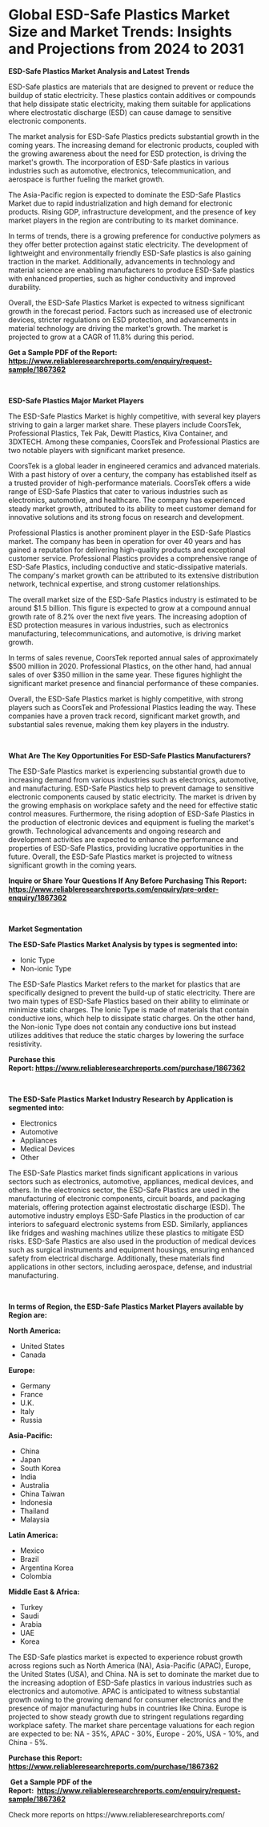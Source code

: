 <p><h1>Global ESD-Safe Plastics Market Size and Market Trends: Insights and Projections from 2024 to 2031</h1></p><p><strong>ESD-Safe Plastics Market Analysis and Latest Trends</strong></p>
<p><p>ESD-Safe plastics are materials that are designed to prevent or reduce the buildup of static electricity. These plastics contain additives or compounds that help dissipate static electricity, making them suitable for applications where electrostatic discharge (ESD) can cause damage to sensitive electronic components.</p><p>The market analysis for ESD-Safe Plastics predicts substantial growth in the coming years. The increasing demand for electronic products, coupled with the growing awareness about the need for ESD protection, is driving the market's growth. The incorporation of ESD-Safe plastics in various industries such as automotive, electronics, telecommunication, and aerospace is further fueling the market growth.</p><p>The Asia-Pacific region is expected to dominate the ESD-Safe Plastics Market due to rapid industrialization and high demand for electronic products. Rising GDP, infrastructure development, and the presence of key market players in the region are contributing to its market dominance.</p><p>In terms of trends, there is a growing preference for conductive polymers as they offer better protection against static electricity. The development of lightweight and environmentally friendly ESD-Safe plastics is also gaining traction in the market. Additionally, advancements in technology and material science are enabling manufacturers to produce ESD-Safe plastics with enhanced properties, such as higher conductivity and improved durability.</p><p>Overall, the ESD-Safe Plastics Market is expected to witness significant growth in the forecast period. Factors such as increased use of electronic devices, stricter regulations on ESD protection, and advancements in material technology are driving the market's growth. The market is projected to grow at a CAGR of 11.8% during this period.</p></p>
<p><strong>Get a Sample PDF of the Report:&nbsp; <a href="https://www.reliableresearchreports.com/enquiry/request-sample/1867362">https://www.reliableresearchreports.com/enquiry/request-sample/1867362</a></strong></p>
<p>&nbsp;</p>
<p><strong>ESD-Safe Plastics Major Market Players</strong></p>
<p><p>The ESD-Safe Plastics Market is highly competitive, with several key players striving to gain a larger market share. These players include CoorsTek, Professional Plastics, Tek Pak, Dewitt Plastics, Kiva Container, and 3DXTECH. Among these companies, CoorsTek and Professional Plastics are two notable players with significant market presence.</p><p>CoorsTek is a global leader in engineered ceramics and advanced materials. With a past history of over a century, the company has established itself as a trusted provider of high-performance materials. CoorsTek offers a wide range of ESD-Safe Plastics that cater to various industries such as electronics, automotive, and healthcare. The company has experienced steady market growth, attributed to its ability to meet customer demand for innovative solutions and its strong focus on research and development. </p><p>Professional Plastics is another prominent player in the ESD-Safe Plastics market. The company has been in operation for over 40 years and has gained a reputation for delivering high-quality products and exceptional customer service. Professional Plastics provides a comprehensive range of ESD-Safe Plastics, including conductive and static-dissipative materials. The company's market growth can be attributed to its extensive distribution network, technical expertise, and strong customer relationships.</p><p>The overall market size of the ESD-Safe Plastics industry is estimated to be around $1.5 billion. This figure is expected to grow at a compound annual growth rate of 8.2% over the next five years. The increasing adoption of ESD protection measures in various industries, such as electronics manufacturing, telecommunications, and automotive, is driving market growth.</p><p>In terms of sales revenue, CoorsTek reported annual sales of approximately $500 million in 2020. Professional Plastics, on the other hand, had annual sales of over $350 million in the same year. These figures highlight the significant market presence and financial performance of these companies.</p><p>Overall, the ESD-Safe Plastics market is highly competitive, with strong players such as CoorsTek and Professional Plastics leading the way. These companies have a proven track record, significant market growth, and substantial sales revenue, making them key players in the industry.</p></p>
<p>&nbsp;</p>
<p><strong>What Are The Key Opportunities For ESD-Safe Plastics Manufacturers?</strong></p>
<p><p>The ESD-Safe Plastics market is experiencing substantial growth due to increasing demand from various industries such as electronics, automotive, and manufacturing. ESD-Safe Plastics help to prevent damage to sensitive electronic components caused by static electricity. The market is driven by the growing emphasis on workplace safety and the need for effective static control measures. Furthermore, the rising adoption of ESD-Safe Plastics in the production of electronic devices and equipment is fueling the market's growth. Technological advancements and ongoing research and development activities are expected to enhance the performance and properties of ESD-Safe Plastics, providing lucrative opportunities in the future. Overall, the ESD-Safe Plastics market is projected to witness significant growth in the coming years.</p></p>
<p><strong>Inquire or Share Your Questions If Any Before Purchasing This Report: <a href="https://www.reliableresearchreports.com/enquiry/pre-order-enquiry/1867362">https://www.reliableresearchreports.com/enquiry/pre-order-enquiry/1867362</a></strong></p>
<p>&nbsp;</p>
<p><strong>Market Segmentation</strong></p>
<p><strong>The ESD-Safe Plastics Market Analysis by types is segmented into:</strong></p>
<p><ul><li>Ionic Type</li><li>Non-ionic Type</li></ul></p>
<p><p>The ESD-Safe Plastics Market refers to the market for plastics that are specifically designed to prevent the build-up of static electricity. There are two main types of ESD-Safe Plastics based on their ability to eliminate or minimize static charges. The Ionic Type is made of materials that contain conductive ions, which help to dissipate static charges. On the other hand, the Non-ionic Type does not contain any conductive ions but instead utilizes additives that reduce the static charges by lowering the surface resistivity.</p></p>
<p><strong>Purchase this Report:&nbsp;<a href="https://www.reliableresearchreports.com/purchase/1867362">https://www.reliableresearchreports.com/purchase/1867362</a></strong></p>
<p>&nbsp;</p>
<p><strong>The ESD-Safe Plastics Market Industry Research by Application is segmented into:</strong></p>
<p><ul><li>Electronics</li><li>Automotive</li><li>Appliances</li><li>Medical Devices</li><li>Other</li></ul></p>
<p><p>The ESD-Safe Plastics market finds significant applications in various sectors such as electronics, automotive, appliances, medical devices, and others. In the electronics sector, the ESD-Safe Plastics are used in the manufacturing of electronic components, circuit boards, and packaging materials, offering protection against electrostatic discharge (ESD). The automotive industry employs ESD-Safe Plastics in the production of car interiors to safeguard electronic systems from ESD. Similarly, appliances like fridges and washing machines utilize these plastics to mitigate ESD risks. ESD-Safe Plastics are also used in the production of medical devices such as surgical instruments and equipment housings, ensuring enhanced safety from electrical discharge. Additionally, these materials find applications in other sectors, including aerospace, defense, and industrial manufacturing.</p></p>
<p>&nbsp;</p>
<p><strong>In terms of Region, the ESD-Safe Plastics Market Players available by Region are:</strong></p>
<p>
    <p> <strong> North America: </strong>
        <ul>
            <li>United States</li>
            <li>Canada</li>
        </ul>
        </p> 
    <p> <strong> Europe: </strong>
        <ul>
            <li>Germany</li>
            <li>France</li>
            <li>U.K.</li>
            <li>Italy</li>
            <li>Russia</li>
        </ul>
        </p> 
    <p> <strong> Asia-Pacific: </strong>
        <ul>
            <li>China</li>
            <li>Japan</li>
            <li>South Korea</li>
            <li>India</li>
            <li>Australia</li>
            <li>China Taiwan</li>
            <li>Indonesia</li>
            <li>Thailand</li>
            <li>Malaysia</li>
        </ul>
        </p> 
    <p> <strong> Latin America: </strong>
        <ul>
            <li>Mexico</li>
            <li>Brazil</li>
            <li>Argentina Korea</li>
            <li>Colombia</li>
        </ul>
        </p> 
    <p> <strong> Middle East & Africa: </strong>
        <ul>
            <li>Turkey</li>
            <li>Saudi</li>
            <li>Arabia</li>
            <li>UAE</li>
            <li>Korea</li>
        </ul>
    </p>
    </p>
<p><p>The ESD-Safe plastics market is expected to experience robust growth across regions such as North America (NA), Asia-Pacific (APAC), Europe, the United States (USA), and China. NA is set to dominate the market due to the increasing adoption of ESD-Safe plastics in various industries such as electronics and automotive. APAC is anticipated to witness substantial growth owing to the growing demand for consumer electronics and the presence of major manufacturing hubs in countries like China. Europe is projected to show steady growth due to stringent regulations regarding workplace safety. The market share percentage valuations for each region are expected to be: NA - 35%, APAC - 30%, Europe - 20%, USA - 10%, and China - 5%.</p></p>
<p><strong>Purchase this Report: <a href="https://www.reliableresearchreports.com/purchase/1867362">https://www.reliableresearchreports.com/purchase/1867362</a></strong></p>
<p>&nbsp;<strong>Get a Sample PDF of the Report:&nbsp;&nbsp;<a href="https://www.reliableresearchreports.com/enquiry/request-sample/1867362">https://www.reliableresearchreports.com/enquiry/request-sample/1867362</a></strong></p>
<p><strong></strong></p>
<p>Check more reports on https://www.reliableresearchreports.com/</p>